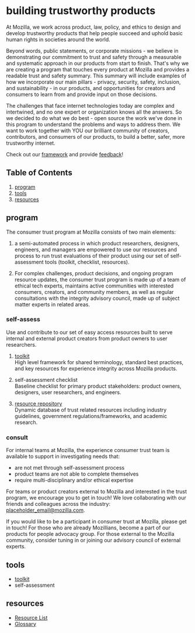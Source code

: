 # building trustworthy products

At Mozilla, we work across product, law, policy, and ethics to design and develop trustworthy products that help people succeed and uphold basic human rights in societies around the world.

Beyond words, public statements, or corporate missions - we believe in demonstrating our commitment to trust and safety through a measurable and systematic approach in our products from start to finish. That's why we are creating a program that touches every product at Mozilla and provides a readable trust and safety summary. This summary will include examples of how we incorporate our main pillars - privacy, security, safety, inclusion, and sustainability - in our products, and opportunities for creators and consumers to learn from and provide input on those decisions.

The challenges that face internet technologies today are complex and intertwined, and no one expert or organization knows all the answers. So we decided to do what we do best - open source the work we've done in this program to understand the problems and ways to address them. We want to work together with YOU our brilliant community of creators, contributors, and consumers of our products, to build a better, safer, more trustworthy internet.

Check out our [framework](https://github.com/MozillaDPX/trust/blob/master/tools/trust_framework.md) and provide [feedback](https://github.com/MozillaDPX/integrity/issues/new?assignees=&labels=zenhub-prod-integrity&template=toolkit_request.md)!


## Table of Contents
1. [program](#program)
2. [tools](#tools)
3. [resources](#resources)

## program
The consumer trust program at Mozilla consists of two main elements: 

1) a semi-automated process in which product researchers, designers, engineers, and managers are empowered to use our resources and process to run trust evaluations of their product using our set of self-assessment tools (toolkit, checklist, resources).

2) For complex challenges, product decisions, and ongoing program resource updates, the consumer trust program is made up of a team of ethical tech experts, maintains active communities with interested consumers, creators, and community members, as well as regular consultations with the integrity advisory council, made up of subject matter experts in related areas.

### self-assess
Use and contribute to our set of easy access resources built to serve internal and external product creators from product owners to user researchers.

1. [toolkit](https://github.com/MozillaDPX/integrity/blob/master/integrity_toolkit.md)
<br>High level framework for shared terminology, standard best practices, and key resources for experience integrity across Mozilla products.

2. self-assessment checklist
<br>Baseline checklist for primary product stakeholders: product owners, designers, user researchers, and engineers.

3. [resource repository](https://www.zotero.org/groups/2695011/experience_integrity_public/library)
<br>Dynamic database of trust related resources including industry guidelines, government regulations/frameworks, and academic research.

### consult
For internal teams at Mozilla, the experience consumer trust team is available to support in investigating needs that: 
* are not met through self-assessment process 
* product teams are not able to complete themselves 
* require multi-disciplinary and/or ethical expertise

For teams or product creators external to Mozilla and interested in the trust program, we encourage you to get in touch! We love collaborating with our friends and colleagues across the industry: placeholder_email@mozilla.com. 

If you would like to be a participant in consumer trust at Mozilla, please get in touch! For those who are already Mozillians, become a part of our products for people advocacy group. For those external to the Mozilla community, consider tuning in or joining our advisory council of external experts.


## tools
* [toolkit](https://github.com/MozillaDPX/integrity/blob/master/integrity_toolkit.md)
* self-assessment


## resources

* [Resource List](https://www.zotero.org/groups/2695011/experience_integrity_public/library)
* [Glossary](https://docs.google.com/document/d/154UATW0EzRaA1U-26-6P-hvc_UsI1PDcDMpU0VIVAO4/edit)
